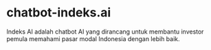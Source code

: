 # chatbot-indeks.ai

Indeks AI adalah chatbot AI yang dirancang untuk membantu investor pemula memahami pasar modal Indonesia dengan lebih baik.
